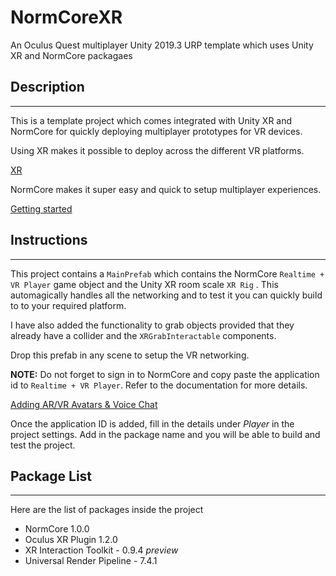 # NormCoreXR
An Oculus Quest multiplayer Unity 2019.3 URP template which uses Unity XR and NormCore packagaes

## Description
---

This is a template project which comes integrated with Unity XR and NormCore for quickly deploying multiplayer prototypes for VR devices. 

Using XR makes it possible to deploy across the different VR platforms.

[XR](https://docs.unity3d.com/Manual/XR.html)

NormCore makes it super easy and quick to setup multiplayer experiences. 

[Getting started](https://normcore.io/documentation)

## Instructions
---

This project contains a `MainPrefab` which contains the NormCore `Realtime + VR Player` game object and the Unity XR room scale `XR Rig` . This automagically handles all the networking and to test it you can quickly build to to your required platform.

I have also added the functionality to grab objects provided that they already have a collider and the `XRGrabInteractable` components. 

Drop this prefab in any scene to setup the VR networking.

**NOTE:** Do not forget to sign in to NormCore and copy paste the application id to `Realtime + VR Player`. Refer to the documentation for more details.

[Adding AR/VR Avatars & Voice Chat](https://normcore.io/documentation/guides/adding-vr-ar-avatars.html)

Once the application ID is added, fill in the details under *Player* in the project settings. Add in the package name and you will be able to build and test the project.

## Package List
---

Here are the list of packages inside the project

- NormCore 1.0.0
- Oculus XR Plugin 1.2.0
- XR Interaction Toolkit - 0.9.4 *preview*
- Universal Render Pipeline - 7.4.1

